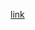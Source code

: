 

[link](https://github.com/LebinHuang/markdown-parser/commit/c88a3c03e3a913547976ac92402654da89fdfe4f)
